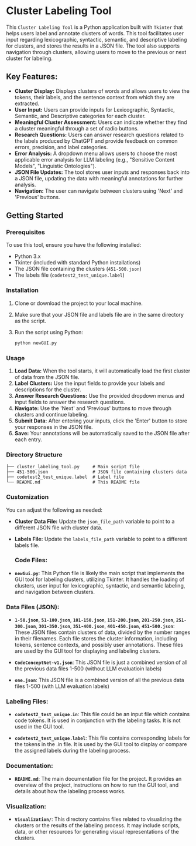 
# Cluster Labeling Tool

This `Cluster Labeling Tool` is a Python application built with `Tkinter` that helps users label and annotate clusters of words. This tool facilitates user input regarding lexicographic, syntactic, semantic, and descriptive labeling for clusters, and stores the results in a JSON file. The tool also supports navigation through clusters, allowing users to move to the previous or next cluster for labeling.

## Key Features:

- **Cluster Display:** Displays clusters of words and allows users to view the tokens, their labels, and the sentence context from which they are extracted.
- **User Input:** Users can provide inputs for Lexicographic, Syntactic, Semantic, and Descriptive categories for each cluster.
- **Meaningful Cluster Assessment:** Users can indicate whether they find a cluster meaningful through a set of radio buttons.
- **Research Questions:** Users can answer research questions related to the labels produced by ChatGPT and provide feedback on common errors, precision, and label categories.
- **Error Analysis:** A dropdown menu allows users to choose the most applicable error analysis for LLM labeling (e.g., "Sensitive Content Models", "Linguistic Ontologies").
- **JSON File Updates:** The tool stores user inputs and responses back into a JSON file, updating the data with meaningful annotations for further analysis.
- **Navigation:** The user can navigate between clusters using 'Next' and 'Previous' buttons.

## Getting Started

### Prerequisites

To use this tool, ensure you have the following installed:

- Python 3.x
- Tkinter (included with standard Python installations)
- The JSON file containing the clusters (`451-500.json`)
- The labels file (`codetest2_test_unique.label`)

### Installation

1. Clone or download the project to your local machine.
2. Make sure that your JSON file and labels file are in the same directory as the script.
3. Run the script using Python:

   ```bash
   python newGUI.py
   ```

### Usage

1. **Load Data:** When the tool starts, it will automatically load the first cluster of data from the JSON file.
2. **Label Clusters:** Use the input fields to provide your labels and descriptions for the cluster.
3. **Answer Research Questions:** Use the provided dropdown menus and input fields to answer the research questions.
4. **Navigate:** Use the 'Next' and 'Previous' buttons to move through clusters and continue labeling.
5. **Submit Data:** After entering your inputs, click the 'Enter' button to store your responses in the JSON file.
6. **Save:** Your annotations will be automatically saved to the JSON file after each entry.

### Directory Structure

```
├── cluster_labeling_tool.py     # Main script file
├── 451-500.json                 # JSON file containing clusters data
├── codetest2_test_unique.label  # Label file
└── README.md                    # This README file
```

### Customization

You can adjust the following as needed:

- **Cluster Data File:** Update the `json_file_path` variable to point to a different JSON file with cluster data.
- **Labels File:** Update the `labels_file_path` variable to point to a different labels file.

  ### Code Files:

- **`newGui.py`**: This Python file is likely the main script that implements the GUI tool for labeling clusters, utilizing Tkinter. It handles the loading of clusters, user input for lexicographic, syntactic, and semantic labeling, and navigation between clusters.

### Data Files (JSON):

- **`1-50.json`**, **`51-100.json`**, **`101-150.json`**, **`151-200.json`**, **`201-250.json`**, **`251-300.json`**, **`301-350.json`**, **`351-400.json`**, **`401-450.json`**, **`451-500.json`**: These JSON files contain clusters of data, divided by the number ranges in their filenames. Each file stores the cluster information, including tokens, sentence contexts, and possibly user annotations. These files are used by the GUI tool for displaying and labeling clusters.

- **`CodeConceptNet-v1.json`**: This JSON file is just a combined version of all the previous data files 1-500 (without LLM evaluatioin labels) 

- **`one.json`**: This JSON file is a combined version of all the previous data files 1-500 (with LLM evaluation labels) 

### Labeling Files:

- **`codetest2_test_unique.in`**: This file could be an input file which contains code tokens. It is used in conjunction with the labeling tasks. It is not used in the GUI tool. 

- **`codetest2_test_unique.label`**: This file contains corresponding labels for the tokens in the .in file. It is used by the GUI tool to display or compare the assigned labels during the labeling process.

### Documentation:

- **`README.md`**: The main documentation file for the project. It provides an overview of the project, instructions on how to run the GUI tool, and details about how the labeling process works.

### Visualization:

- **`Visualization/`**: This directory contains files related to visualizing the clusters or the results of the labeling process. It may include scripts, data, or other resources for generating visual representations of the clusters.


